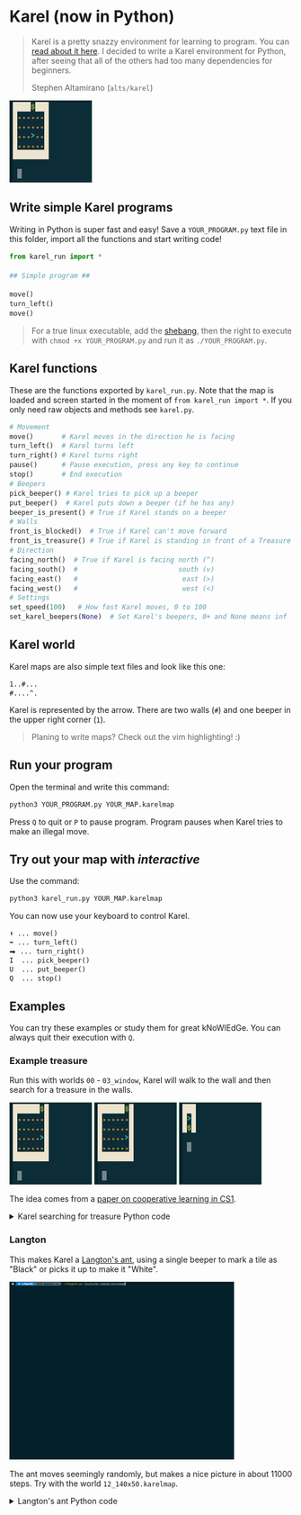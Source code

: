 # Karel (now in Python)

> Karel is a pretty snazzy environment for learning to program. You can [read about it here](https://en.wikipedia.org/wiki/Karel_(programming_language)).
> I decided to write a Karel environment for Python, after seeing that all of the others had too many dependencies for beginners.
>
> Stephen Altamirano (`alts/karel`)

![introduction_00](images/introduction_00.gif)

## Write simple Karel programs

Writing in Python is super fast and easy! Save a `YOUR_PROGRAM.py` text file in this folder, import all the functions and start writing code!

```python
from karel_run import *

## Simple program ##

move()
turn_left()
move()
```

> For a true linux executable, add the [shebang](https://stackoverflow.com/a/19305076/11105559), then the right to execute with `chmod +x YOUR_PROGRAM.py` and run it as `./YOUR_PROGRAM.py`.

## Karel functions

These are the functions exported by `karel_run.py`. Note that the map is loaded and screen started in the moment of `from karel_run import *`. If you only need raw objects and methods see `karel.py`.

```python
# Movement
move()       # Karel moves in the direction he is facing
turn_left()  # Karel turns left
turn_right() # Karel turns right
pause()      # Pause execution, press any key to continue
stop()       # End execution
# Beepers
pick_beeper() # Karel tries to pick up a beeper
put_beeper()  # Karel puts down a beeper (if he has any)
beeper_is_present() # True if Karel stands on a beeper
# Walls
front_is_blocked()  # True if Karel can't move forward
front_is_treasure() # True if Karel is standing in front of a Treasure
# Direction
facing_north()  # True if Karel is facing north (^)
facing_south()  #                         south (v)
facing_east()   #                          east (>)
facing_west()   #                          west (<)
# Settings
set_speed(100)   # How fast Karel moves, 0 to 100
set_karel_beepers(None)  # Set Karel's beepers, 0+ and None means inf
```

## Karel world

Karel maps are also simple text files and look like this one:

    1..#...
    #....^.

Karel is represented by the arrow. There are two walls (`#`) and one beeper in the upper right corner (`1`).

> Planing to write maps? Check out the vim highlighting! :)


## Run your program

Open the terminal and write this command:

```bash
python3 YOUR_PROGRAM.py YOUR_MAP.karelmap
```

Press `Q` to quit or `P` to pause program.
Program pauses when Karel tries to make an illegal move.

## Try out your map with *interactive*

Use the command:
```bash
python3 karel_run.py YOUR_MAP.karelmap
```

You can now use your keyboard to control Karel.

    ⬆ ... move()
    ⬅ ... turn_left()
    ⮕ ... turn_right()
    I  ... pick_beeper()
    U  ... put_beeper()
    Q  ... stop()



## Examples

You can try these examples or study them for great kNoWlEdGe. You can always quit their execution with `Q`.

### Example treasure

Run this with worlds `00` - `03_window`, Karel will walk to the wall and then search for a treasure in the walls.

![introduction_00](images/introduction_01.gif)     ![introduction_01](images/introduction_01.gif)     ![introduction_03](images/introduction_03.gif)

The idea comes from a [paper on cooperative learning in CS1](https://dl.acm.org/doi/abs/10.1145/2492686).

<details>
  <summary>Karel searching for treasure Python code</summary>

  ```python
  from karel_run import *
  
  while not front_is_blocked():
      move()
  
  while not front_is_treasure():
      turn_left()
      if front_is_blocked():
          turn_left()
      # FIX: add else
      move()
      turn_right()
  ```
</details>


### Langton

This makes Karel a [Langton's ant](https://en.wikipedia.org/wiki/Langton%27s_ant), using a single beeper to mark a tile as "Black" or picks it up to make it "White".

![langtons_ant](images/langtons_ant.gif)

The ant moves seemingly randomly, but makes a nice picture in about 11000 steps. Try with the world `12_140x50.karelmap`.

<details>
  <summary>Langton's ant Python code</summary>

  ```python
  from karel_run import *
  set_speed(100)
  
  while True:
      if not beeper_is_present():  # At a white square
          put_beeper()  # flip the color of the square
          turn_right()  # turn 90° right
          move()        # move forward one unit
      else:  # At a black square
          pick_beeper() # flip the color of the square
          turn_left()   # turn 90° left
          move()        # move forward one unit
  ```
</details>
